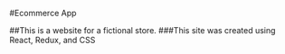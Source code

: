 #Ecommerce App

##This is a website for a fictional store.
###This site was created using React, Redux, and CSS
